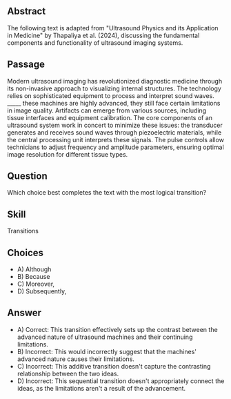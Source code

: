 ## Abstract
The following text is adapted from "Ultrasound Physics and its Application in Medicine" by Thapaliya et al. (2024), discussing the fundamental components and functionality of ultrasound imaging systems.

## Passage
Modern ultrasound imaging has revolutionized diagnostic medicine through its non-invasive approach to visualizing internal structures. The technology relies on sophisticated equipment to process and interpret sound waves. _____ these machines are highly advanced, they still face certain limitations in image quality. Artifacts can emerge from various sources, including tissue interfaces and equipment calibration. The core components of an ultrasound system work in concert to minimize these issues: the transducer generates and receives sound waves through piezoelectric materials, while the central processing unit interprets these signals. The pulse controls allow technicians to adjust frequency and amplitude parameters, ensuring optimal image resolution for different tissue types.

## Question
Which choice best completes the text with the most logical transition?

## Skill
Transitions

## Choices
- A) Although
- B) Because
- C) Moreover,
- D) Subsequently,

## Answer
- A) Correct: This transition effectively sets up the contrast between the advanced nature of ultrasound machines and their continuing limitations.
- B) Incorrect: This would incorrectly suggest that the machines' advanced nature causes their limitations.
- C) Incorrect: This additive transition doesn't capture the contrasting relationship between the two ideas.
- D) Incorrect: This sequential transition doesn't appropriately connect the ideas, as the limitations aren't a result of the advancement.
